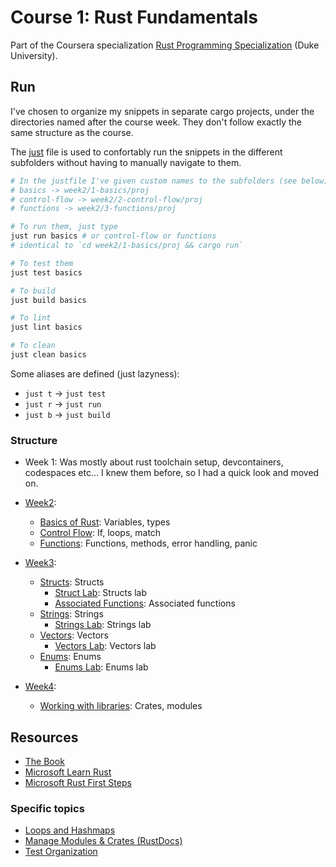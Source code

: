 # Course 1: Rust Fundamentals

Part of the Coursera specialization [Rust Programming Specialization](https://www.coursera.org/specializations/rust-programming) (Duke University).

## Run

I've chosen to organize my snippets in separate cargo projects, under the directories
named after the course week. They don't follow exactly the same structure as the course.

The [just](https://just.systems/man/en/chapter_1.html) file is used to confortably run the snippets
in the different subfolders without having to manually navigate to them.

```sh
# In the justfile I've given custom names to the subfolders (see below)
# basics -> week2/1-basics/proj 
# control-flow -> week2/2-control-flow/proj
# functions -> week2/3-functions/proj

# To run them, just type
just run basics # or control-flow or functions
# identical to `cd week2/1-basics/proj && cargo run`

# To test them
just test basics

# To build
just build basics

# To lint
just lint basics 

# To clean
just clean basics
```

Some aliases are defined (just lazyness):

- `just t` -> `just test`
- `just r` -> `just run`
- `just b` -> `just build`

### Structure

- Week 1: Was mostly about rust toolchain setup, devcontainers, codespaces etc... I knew them before, so I 
  had a quick look and moved on.
- [Week2](./week2):
  - [Basics of Rust](./week2/1-basics/proj): Variables, types
  - [Control Flow](./week2/2-control-flow/proj): If, loops, match
  - [Functions](./week2/3-functions/proj): Functions, methods, error handling, panic

- [Week3](./week3):
  - [Structs](./week3/1-structured-data/proj): Structs
    - [Struct Lab](./week3/2-struct-lab/proj): Structs lab
    - [Associated Functions](./week3/3-methods-lab/proj): Associated functions
  - [Strings](./week3/4-strings/proj): Strings
    - [Strings Lab](./week3/5-strings-lab/proj): Strings lab
  - [Vectors](week3/6-intro-to-vectors/proj): Vectors
    - [Vectors Lab](week3/7-lab-vectors/proj): Vectors lab
  - [Enums](week3/8-enums/proj): Enums
    - [Enums Lab](week3/9-lab-enums/proj): Enums lab

- [Week4](./week4):
  - [Working with libraries](./week4/1-create-lib/proj): Crates, modules

## Resources

- [The Book](https://doc.rust-lang.org/book/)
- [Microsoft Learn Rust](https://learn.microsoft.com/en-us/training/modules/rust-introduction/)
- [Microsoft Rust First Steps](https://learn.microsoft.com/en-us/training/paths/rust-first-steps/)

### Specific topics

- [Loops and Hashmaps](https://learn.microsoft.com/en-us/training/modules/rust-loop-expressions/)
- [Manage Modules & Crates (RustDocs)](https://doc.rust-lang.org/book/ch07-00-managing-growing-projects-with-packages-crates-and-modules.html)
- [Test Organization](https://doc.rust-lang.org/book/ch11-03-test-organization.html)
